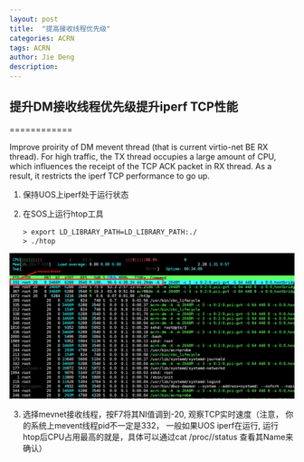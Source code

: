 ```yaml
---
layout: post
title:  "提高接收线程优先级"
categories: ACRN
tags: ACRN
author: Jie Deng
description: 
---
```


## 提升DM接收线程优先级提升iperf TCP性能
============

Improve proirity of DM mevent thread (that is current virtio-net BE RX thread). For high traffic, the TX thread occupies a large amount of CPU, which influences the receipt of the TCP ACK packet in RX thread. As a result, it restricts the iperf TCP performance to go up. 

1. 保持UOS上iperf处于运行状态

2. 在SOS上运行htop工具
   ```
   > export LD_LIBRARY_PATH=LD_LIBRARY_PATH:./
   > ./htop
   ```

![htop](/assets/images/htop.png)

3. 选择mevnet接收线程，按F7将其NI值调到-20, 观察TCP实时速度（注意， 你的系统上mevent线程pid不一定是332， 一般如果UOS iperf在运行, 运行htop后CPU占用最高的就是，具体可以通过cat /proc/<pid>/status 查看其Name来确认）
